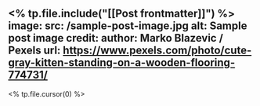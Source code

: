 <% tp.file.include("[[Post frontmatter]]") %>
image:
  src: /sample-post-image.jpg
  alt: Sample post image
  credit:
    author: Marko Blazevic / Pexels
    url: https://www.pexels.com/photo/cute-gray-kitten-standing-on-a-wooden-flooring-774731/
---
<% tp.file.cursor(0) %>